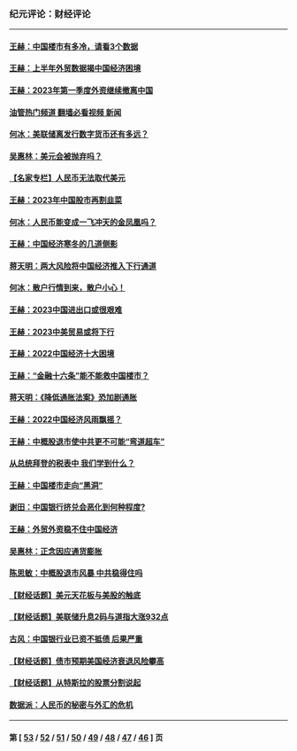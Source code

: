 ### 纪元评论：财经评论
---
#### [王赫：中国楼市有多冷，请看3个数据](../../pages/nsc1026/n14046129.md?09170330) 
#### [王赫：上半年外贸数据揭中国经济困境](../../pages/nsc1026/n14034198.md?09170330) 
#### [王赫：2023年第一季度外资继续撤离中国](../../pages/nsc1026/n13988870.md?09170330) 
#### [油管热门频道 翻墙必看视频 新闻](ok?09170330)
#### [何冰：美联储离发行数字货币还有多远？](../../pages/nsc1026/n13986109.md?09170330) 
#### [吴惠林：美元会被抛弃吗？](../../pages/nsc1026/n13984087.md?09170330) 
#### [【名家专栏】人民币无法取代美元](../../pages/nsc1026/n13974270.md?09170330) 
#### [王赫：2023年中国股市再割韭菜](../../pages/nsc1026/n13965334.md?09170330) 
#### [何冰：人民币能变成一飞冲天的金凤凰吗？](../../pages/nsc1026/n13964999.md?09170330) 
#### [王赫：中国经济寒冬的几道侧影](../../pages/nsc1026/n13932953.md?09170330) 
#### [蒋天明：两大风险将中国经济推入下行通道](../../pages/nsc1026/n13929820.md?09170330) 
#### [何冰：散户行情到来，散户小心！](../../pages/nsc1026/n13928308.md?09170330) 
#### [王赫：2023中国进出口或很艰难](../../pages/nsc1026/n13911515.md?09170330) 
#### [王赫：2023中美贸易或将下行](../../pages/nsc1026/n13899005.md?09170330) 
#### [王赫：2022中国经济十大困境](../../pages/nsc1026/n13883766.md?09170330) 
#### [王赫：“金融十六条”能不能救中国楼市？](../../pages/nsc1026/n13868431.md?09170330) 
#### [蒋天明：《降低通胀法案》恐加剧通胀](../../pages/nsc1026/n13806996.md?09170330) 
#### [王赫：2022中国经济风雨飘摇？](../../pages/nsc1026/n13803207.md?09170330) 
#### [王赫：中概股退市使中共更不可能“弯道超车”](../../pages/nsc1026/n13802858.md?09170330) 
#### [从总统拜登的税表中 我们学到什么？](../../pages/nsc1026/n13773081.md?09170330) 
#### [王赫：中国楼市走向“黑洞”](../../pages/nsc1026/n13770647.md?09170330) 
#### [谢田：中国银行挤兑会恶化到何种程度?](../../pages/nsc1026/n13766965.md?09170330) 
#### [王赫：外贸外资稳不住中国经济](../../pages/nsc1026/n13753933.md?09170330) 
#### [吴惠林：正念因应通货膨胀](../../pages/nsc1026/n13750350.md?09170330) 
#### [陈思敏：中概股退市风暴 中共稳得住吗](../../pages/nsc1026/n13738978.md?09170330) 
#### [【财经话题】美元天花板与美股的触底](../../pages/nsc1026/n13736495.md?09170330) 
#### [【财经话题】美联储升息2码与道指大涨932点](../../pages/nsc1026/n13727377.md?09170330) 
#### [古风：中国银行业已资不抵债 后果严重](../../pages/nsc1026/n13726111.md?09170330) 
#### [【财经话题】债市预期美国经济衰退风险攀高](../../pages/nsc1026/n13698043.md?09170330) 
#### [【财经话题】从特斯拉的股票分割说起](../../pages/nsc1026/n13679733.md?09170330) 
#### [数据派：人民币的秘密与外汇的危机](../../pages/nsc1026/n13667092.md?09170330) 

---
#### 第 [ [53](./53.md?09170330) / [52](./52.md?09170330) / [51](./51.md?09170330) / [50](./50.md?09170330) / [49](./49.md?09170330) / [48](./48.md?09170330) / [47](./47.md?09170330) / [46](./46.md?09170330) ] 页
